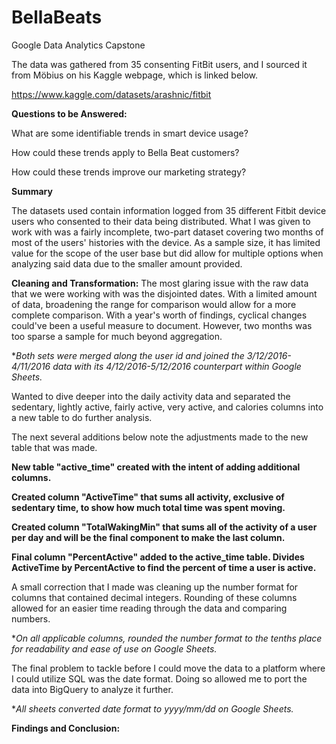 # BellaBeats
Google Data Analytics Capstone

The data was gathered from 35 consenting FitBit users, and I sourced it from Möbius on his Kaggle webpage, which is linked below.

https://www.kaggle.com/datasets/arashnic/fitbit

**Questions to be Answered:**

What are some identifiable trends in smart device usage?

How could these trends apply to Bella Beat customers?

How could these trends improve our marketing strategy?

**Summary**

The datasets used contain information logged from 35 different Fitbit device users who consented to their data being distributed. What I was given to work with was a fairly incomplete, two-part dataset covering two months of most of the users' histories with the device. As a sample size, it has limited value for the scope of the user base but did allow for multiple options when analyzing said data due to the smaller amount provided.

**Cleaning and Transformation:**
The most glaring issue with the raw data that we were working with was the disjointed dates. With a limited amount of data, broadening the range for comparison would allow for a more complete comparison. With a year's worth of findings, cyclical changes could've been a useful measure to document. However, two months was too sparse a sample for much beyond aggregation.

**Both sets were merged along the user id and joined the 3/12/2016-4/11/2016 data with its 4/12/2016-5/12/2016 counterpart within Google Sheets.*

Wanted to dive deeper into the daily activity data and separated the sedentary, lightly active, fairly active, very active, and calories columns into a new table to do further analysis.

The next several additions below note the adjustments made to the new table that was made.

**New table "active_time" created with the intent of adding additional columns.**

**Created column "ActiveTime" that sums all activity, exclusive of sedentary time, to show how much total time was spent moving.**

**Created column "TotalWakingMin" that sums all of the activity of a user per day and will be the final component to make the last column.**

**Final column "PercentActive" added to the active_time table. Divides ActiveTime by PercentActive to find the percent of time a user is active.**

A small correction that I made was cleaning up the number format for columns that contained decimal integers. Rounding of these columns allowed for an easier time reading through the data and comparing numbers.

**On all applicable columns, rounded the number format to the tenths place for readability and ease of use on Google Sheets.*

The final problem to tackle before I could move the data to a platform where I could utilize SQL was the date format. Doing so allowed me to port the data into BigQuery to analyze it further.

**All sheets converted date format to yyyy/mm/dd on Google Sheets.*



**Findings and Conclusion:**


